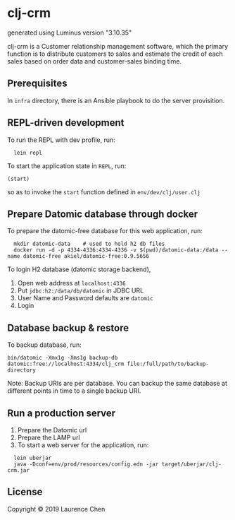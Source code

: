 # clj-crm

generated using Luminus version "3.10.35"

clj-crm is a Customer relationship management software, which the primary function is to distribute customers to sales and estimate the credit of each sales based on order data and customer-sales binding time.

## Prerequisites
In `infra` directory, there is an Ansible playbook to do the server provisition.


## REPL-driven development
To run the REPL with dev profile, run:

```
  lein repl
```

To start the application state in `REPL`, run:

```
(start)
```
so as to invoke the `start` function defined in `env/dev/clj/user.clj`

## Prepare Datomic database through docker
To prepare the datomic-free database for this web application, run:

```
  mkdir datomic-data    # used to hold h2 db files
  docker run -d -p 4334-4336:4334-4336 -v $(pwd)/datomic-data:/data --name datomic-free akiel/datomic-free:0.9.5656
```

To login H2 database (datomic storage backend),
  1. Open web address at `localhost:4336`
  2. Put `jdbc:h2:/data/db/datomic` in JDBC URL
  3. User Name and Password defaults are `datomic`
  4. Login

## Database backup & restore
To backup database, run:

```
bin/datomic -Xmx1g -Xms1g backup-db datomic:free://localhost:4334/clj_crm file:/full/path/to/backup-directory
```
Note: Backup URIs are per database. You can backup the same database at different points in time to a single backup URI.

## Run a production server
1. Prepare the Datomic url
2. Prepare the LAMP url
3. To start a web server for the application, run:

```
  lein uberjar
  java -Dconf=env/prod/resources/config.edn -jar target/uberjar/clj-crm.jar 
```

## License

Copyright © 2019 Laurence Chen
